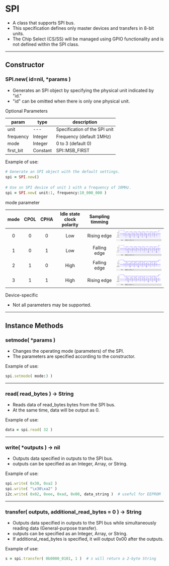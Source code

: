 # SPI

- A class that supports SPI bus.
- This specification defines only master devices and transfers in 8-bit units.
- The Chip Select (CS/SS) will be managed using GPIO functionality and is not defined within the SPI class.

---

## Constructor


### SPI.new( id=nil, *params )

- Generates an SPI object by specifying the physical unit indicated by "id."
- "id" can be omitted when there is only one physical unit.

Optional Parameters

| param | type | description |
| --- | --- | --- |
| unit | --- | Specification of the SPI unit |
| frequency | Integer | Frequency (default 1MHz) |
| mode | Integer | 0 to 3 (default 0) |
| first_bit | Constant | SPI::MSB_FIRST | SPI::LSB_FIRST (default MSB_FIRST) |

Example of use:

```ruby
# Generate an SPI object with the default settings.
spi = SPI.new()

# Use sn SPI device of unit 1 with a frequency of 10MHz.
spi = SPI.new( unit:1, frequency:10_000_000 )
```

mode parameter

| mode | CPOL | CPHA | Idle state clock polarity | Sampling timming | |
|:----:|:----:|:----:|:-------------------------:|:----------------:|-|
|   0  |  0   |  0   | Low                       | Rising edge      |![mode0](img/spi_mode0.png)|
|   1  |  0   |  1   | Low                       | Falling edge     |![mode1](img/spi_mode1.png)|
|   2  |  1   |  0   | High                      | Falling edge     |![mode2](img/spi_mode2.png)|
|   3  |  1   |  1   | High                      | Rising edge      |![mode3](img/spi_mode3.png)|


Device-specific

- Not all parameters may be supported.

---

## Instance Methods


### setmode( *params )

- Changes the operating mode (parameters) of the SPI.
- The parameters are specified according to the constructor.

Example of use:

```ruby
spi.setmode( mode:3 )
```

---

### read( read_bytes ) -> String

- Reads data of read_bytes bytes from the SPI bus.
- At the same time, data will be output as 0.

Example of use:

```ruby
data = spi.read( 32 )
```

---

### write( *outputs ) -> nil

- Outputs data specified in outputs to the SPI bus.
- outputs can be specified as an Integer, Array<Integer>, or String.

Example of use:

```ruby
spi.write( 0x30, 0xa2 )
spi.write( "\x30\xa2" )
i2c.write( 0x02, 0xee, 0xad, 0x00, data_string )  # useful for EEPROM
```

---

### transfer( outputs, additional_read_bytes = 0 ) -> String

- Outputs data specified in outputs to the SPI bus while simultaneously reading data (General-purpose transfer).
- outputs can be specified as an Integer, Array<Integer>, or String.
- If additional_read_bytes is specified, it will output 0x00 after the outputs.

Example of use:

```ruby
s = spi.transfer( 0b0000_0101, 1 )  # s will return a 2-byte String
```
